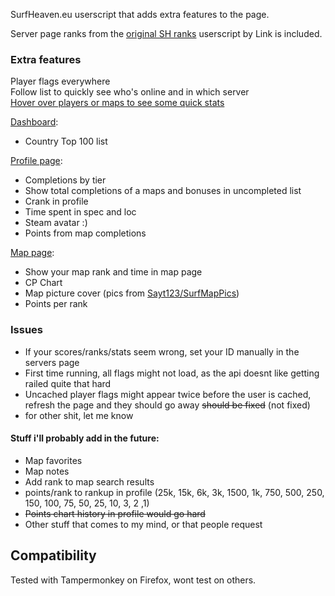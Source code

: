 SurfHeaven.eu userscript that adds extra features to the page.

Server page ranks from the [original SH ranks](https://greasyfork.org/en/scripts/438271-surfheaven-ranks) userscript by Link is included.

### Extra features

Player flags everywhere  
Follow list to quickly see who's online and in which server  
[Hover over players or maps to see some quick stats](https://iloveur.mom/i/cVjDAG3sWS.gif)

[Dashboard](https://user-images.githubusercontent.com/1765167/220739743-3b09984d-fc90-498c-a8f7-bba4e943341d.png):
 - Country Top 100 list

[Profile page](https://user-images.githubusercontent.com/1765167/220740185-802ba381-c9b9-4afa-9bae-938ba87e3e19.png):
 - Completions by tier
 - Show total completions of a maps and bonuses in uncompleted list 
 - Crank in profile  
 - Time spent in spec and loc  
 - Steam avatar :)
 - Points from map completions

[Map page](https://iloveur.mom/i/M7NRwfPCUE.jpg):
 - Show your map rank and time in map page  
 - CP Chart
 - Map picture cover (pics from [Sayt123/SurfMapPics](https://github.com/Sayt123/SurfMapPics))
 - Points per rank

### Issues
 - If your scores/ranks/stats seem wrong, set your ID manually in the servers page
 - First time running, all flags might not load, as the api doesnt like getting railed quite that hard
 - Uncached player flags might appear twice before the user is cached, refresh the page and they should go away ~~should be fixed~~ (not fixed)
 - for other shit, let me know

#### Stuff i'll probably add in the future:
 - Map favorites
 - Map notes
 - Add rank to map search results
 - points/rank to rankup in profile (25k, 15k, 6k, 3k, 1500, 1k, 750, 500, 250, 150, 100, 75, 50, 25, 10, 3, 2 ,1)
 - ~~Points chart history in profile would go hard~~
 - Other stuff that comes to my mind, or that people request

 ## Compatibility
 Tested with Tampermonkey on Firefox, wont test on others.
